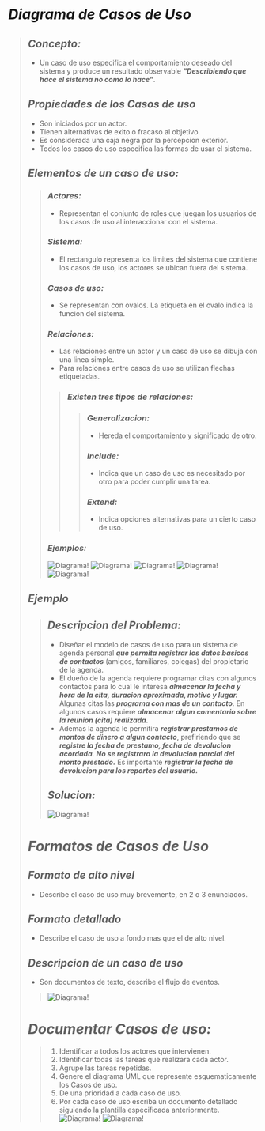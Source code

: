 # ***Diagrama de Casos de Uso***
> ## ***Concepto:***
> - Un caso de uso especifica el comportamiento deseado del sistema y produce un resultado observable ***"Describiendo que hace el sistema no como lo hace"***.
>
> ## ***Propiedades de los Casos de uso***
> - Son iniciados por un actor.
> - Tienen alternativas de exito o fracaso al objetivo.
> - Es considerada una caja negra por la percepcion exterior.
> - Todos los casos de uso especifica las formas de usar el sistema.
>
> ## ***Elementos de un caso de uso:***
>> ### ***Actores:*** 
>> - Representan el conjunto de roles que juegan los usuarios de los casos de uso al interaccionar con el sistema.
>> ### ***Sistema:***
>> - El rectangulo representa los limites del sistema que contiene los casos de uso, los actores se ubican fuera del sistema.
>> ### ***Casos de uso:***
>> - Se representan con ovalos. La etiqueta en el ovalo indica la funcion del sistema.
>>
>> ### ***Relaciones:***
>> - Las relaciones entre un actor y un caso de uso se dibuja con una linea simple.
>> - Para relaciones entre casos de uso se utilizan flechas etiquetadas.
>>> ### ***Existen tres tipos de relaciones:***
>>>> ### ***Generalizacion:***
>>>> - Hereda el comportamiento y significado de otro.
>>>> ### ***Include:***
>>>> - Indica que un caso de uso es necesitado por otro para poder cumplir una tarea.
>>>> ### ***Extend:***
>>>> - Indica opciones alternativas para un cierto caso de uso.
>> ### ***Ejemplos:***
>> ![Diagrama!](/assets/Diagrama-Caso-de-Uso-Extend-Include.PNG)
>> ![Diagrama!](/assets/Diagrama-Caso-de-Uso-View.PNG)
>> ![Diagrama!](/assets/RelacionesCDU.PNG)
>> ![Diagrama!](/assets/Diagrama-Caso-De-Uso-Relaciones.PNG)
>> ![Diagrama!](/assets/Diagrama-Caso-De-Uso-Extend.PNG)
> ## ***Ejemplo***
>> ## ***Descripcion del Problema:***
>> - Diseñar el modelo de casos de uso para un sistema de agenda personal ***que permita registrar los datos basicos de contactos*** (amigos, familiares, colegas) del propietario de la agenda.
>> - El dueño de la agenda requiere programar citas con algunos contactos para lo cual le interesa ***almacenar la fecha y hora de la cita, duracion aproximada, motivo y lugar.*** Algunas citas las ***programa con mas de un contacto***. En algunos casos requiere ***almacenar algun comentario sobre la reunion (cita) realizada.***
>> - Ademas la agenda le permitira ***registrar prestamos de montos de dinero a algun contacto***, prefiriendo que se ***registre la fecha de prestamo, fecha de devolucion acordada***. ***No se registrara la devolucion parcial del monto prestado.*** Es importante ***registrar la fecha de devolucion para los reportes del usuario.***
>>
>> ## ***Solucion:***
>> ![Diagrama!](/assets/Diagrama-Caso-De-Uso-Agenda.PNG)
>
> # ***Formatos de Casos de Uso***
> ## ***Formato de alto nivel***
> - Describe el caso de uso muy brevemente, en 2 o 3 enunciados.
> ## ***Formato detallado***
> - Describe el caso de uso a fondo mas que el de alto nivel.
> ## ***Descripcion de un caso de uso***
> - Son documentos de texto, describe el flujo de eventos.
>> ![Diagrama!](/assets/DescripcionCasodeUso.PNG)
>
> # ***Documentar Casos de uso:***
>> 1. Identificar a todos los actores que intervienen.
>> 2. Identificar todas las tareas que realizara cada actor.
>> 3. Agrupe las tareas repetidas.
>> 4. Genere el diagrama UML que represente esquematicamente los Casos de uso.
>> 5. De una prioridad a cada caso de uso.
>> 6. Por cada caso de uso escriba un documento detallado siguiendo la plantilla especificada anteriormente.
>> ![Diagrama!](/assets/Documentar-CasosDeUso.PNG)
>> ![Diagrama!](/assets/EjemploCasoDeUso.PNG)
